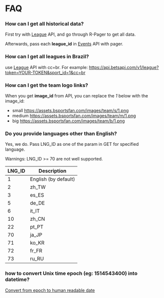 # FAQ

### How can I get all historical data?

First try with [League](events/league.md) API, and go through R-Pager to get all data.

Afterwards, pass each **league_id** in [Events](events/ended.md) API with pager.

### How can I get all leagues in Brazil?

use [League](events/league.md) API with cc=br. For example: https://api.betsapi.com/v1/league?token=YOUR-TOKEN&sport_id=1&cc=br

### How can I get the team logo links?

When you get **image_id** from API, you can replace the _1_ below with the image_id:

 * small https://assets.bsportsfan.com/images/team/s/1.png
 * medium https://assets.bsportsfan.com/images/team/m/1.png
 * big https://assets.bsportsfan.com/images/team/b/1.png

### Do you provide languages other than English?

Yes, we do. Pass LNG_ID as one of the param in GET for specified language.

Warnings: LNG_ID >= 70 are not well supported.

LNG_ID | Description
------ | -------
1 | English (by default)
2 | zh_TW
3 | es_ES
5 | de_DE
6 | it_IT
10 | zh_CN
22 | pt_PT
70 | ja_JP
71 | ko_KR
72 | fr_FR
73 | ru_RU

### how to convert Unix time epoch (eg: 1514543400) into datetime?

[Convert from epoch to human readable date](https://www.epochconverter.com/)
